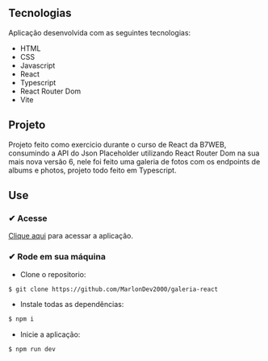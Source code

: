 ## Tecnologias

Aplicação desenvolvida com as seguintes tecnologias:

- HTML
- CSS
- Javascript
- React
- Typescript
- React Router Dom
- Vite

## Projeto
<p>
Projeto feito como exercicio durante o curso de React da B7WEB, consumindo a API do Json Placeholder utilizando React Router Dom na sua mais nova versão 6, nele foi feito uma galeria de fotos com os endpoints de albums e photos, projeto todo feito em Typescript.
</p>

## Use
### ✔ Acesse
<a target="_blank" href="https://marlondevgaleria.netlify.app/">Clique aqui</a> para acessar a aplicação.

### ✔ Rode em sua máquina

- Clone o repositorio:

```bash
$ git clone https://github.com/MarlonDev2000/galeria-react
```

- Instale todas as dependências:

```bash
$ npm i 
```
- Inicie a aplicação:

```bash
$ npm run dev
```
